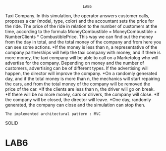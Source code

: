                                        LAB6

Taxi Company.
 	In this simulation, the operator answers customer calls, proposes a car (model, type, color) and the accountant sets the price for the ride. The price of the ride in relation to the number of customers at the time, according to the formula
	 MoneyCombustible = MoneyCombustible + NumberClients * CombustiblePrice.
This way we can find out the money from the day in total, and the total money of the company and from here you can see some actions. 
*If the money is less than n, a representative of the company partnerships will help the taxi company with money, and if there is more money, the taxi company will be able to call on a Marketolog who will advertise for the company. Depending on money and the number of customers, advertising can be of different types. If the advertising will happen, the director will improve the company.
*On a randomly generated day, and if the total money is more than n, the mechanics will start repairing the cars, and from the total money of the company will be 
 removed the price of the car.
 *If the clients are less than n, the driver will go on break.
*If there will be no more money, cars or drivers, the company will close.
*If the company will be closed, the director will leave.
*One day, randomly generated, the company can close and the simulation can stop then.

	The implemented architectural pattern : MVC
SOLID
# LAB6
